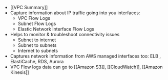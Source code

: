 - [[VPC Summary]]
- Capture information about IP traffic going into you interfaces:
	- VPC Flow Logs
	- Subnet Flow Logs
	- Elastic Network Interface Flow Logs
- Helps to monitor & troubleshoot connectivity issues
	- Subnet to internet
	- Subnet to subnets
	- Internet to subnets
- Captures network information from AWS managed interfaces too: ELB , ElastiCache, RDS, Aurora
- VPC Flow logs data can go to [[Amazon S3]], [[CloudWatch]], [[Amazon Kinesis]]